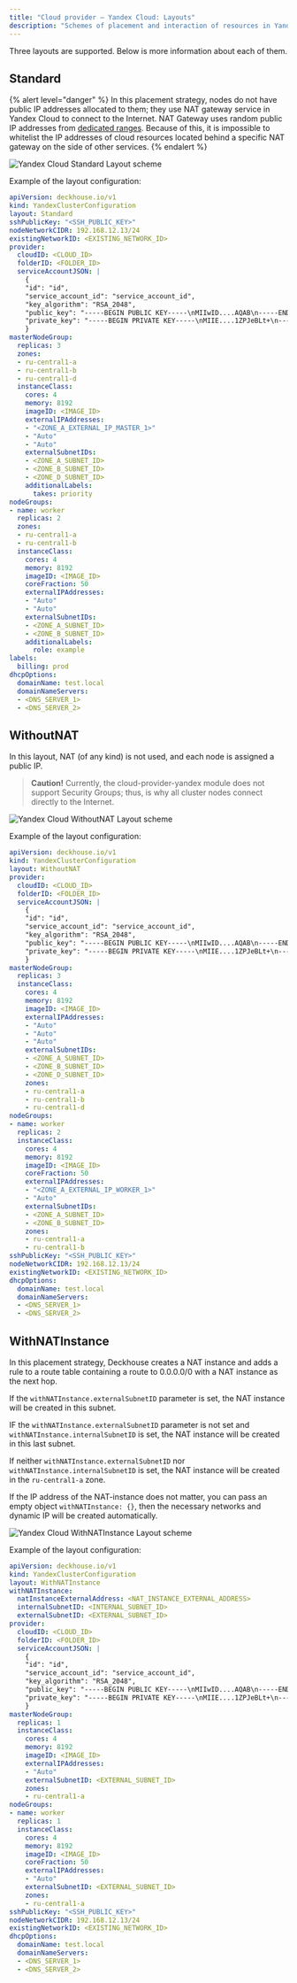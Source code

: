 ```yaml
---
title: "Cloud provider — Yandex Cloud: Layouts"
description: "Schemes of placement and interaction of resources in Yandex Cloud when working with the Deckhouse cloud provider."
---
```


Three layouts are supported. Below is more information about each of them.

## Standard

{% alert level="danger" %}
In this placement strategy, nodes do not have public IP addresses allocated to them; they use NAT gateway service in Yandex Cloud to connect to the Internet. NAT Gateway uses random public IP addresses from [dedicated ranges](https://yandex.cloud/ru/docs/overview/concepts/public-ips#virtual-private-cloud). Because of this, it is impossible to whitelist the IP addresses of cloud resources located behind a specific NAT gateway on the side of other services.
{% endalert %}

![Yandex Cloud Standard Layout scheme](../../images/cloud-provider-yandex/layout-standard.png)
<!--- Source: https://docs.google.com/drawings/d/1WI8tu-QZYcz3DvYBNlZG4s5OKQ9JKyna7ESHjnjuCVQ/edit --->

Example of the layout configuration:

```yaml
apiVersion: deckhouse.io/v1
kind: YandexClusterConfiguration
layout: Standard
sshPublicKey: "<SSH_PUBLIC_KEY>"
nodeNetworkCIDR: 192.168.12.13/24
existingNetworkID: <EXISTING_NETWORK_ID>
provider:
  cloudID: <CLOUD_ID>
  folderID: <FOLDER_ID>
  serviceAccountJSON: |
    {
    "id": "id",
    "service_account_id": "service_account_id",
    "key_algorithm": "RSA_2048",
    "public_key": "-----BEGIN PUBLIC KEY-----\nMIIwID....AQAB\n-----END PUBLIC KEY-----\n",
    "private_key": "-----BEGIN PRIVATE KEY-----\nMIIE....1ZPJeBLt+\n-----END PRIVATE KEY-----\n"
    }
masterNodeGroup:
  replicas: 3
  zones:
  - ru-central1-a
  - ru-central1-b
  - ru-central1-d
  instanceClass:
    cores: 4
    memory: 8192
    imageID: <IMAGE_ID>
    externalIPAddresses:
    - "<ZONE_A_EXTERNAL_IP_MASTER_1>"
    - "Auto"
    - "Auto"
    externalSubnetIDs:
    - <ZONE_A_SUBNET_ID>
    - <ZONE_B_SUBNET_ID>
    - <ZONE_D_SUBNET_ID>
    additionalLabels:
      takes: priority
nodeGroups:
- name: worker
  replicas: 2
  zones:
  - ru-central1-a
  - ru-central1-b
  instanceClass:
    cores: 4
    memory: 8192
    imageID: <IMAGE_ID>
    coreFraction: 50
    externalIPAddresses:
    - "Auto"
    - "Auto"
    externalSubnetIDs:
    - <ZONE_A_SUBNET_ID>
    - <ZONE_B_SUBNET_ID>
    additionalLabels:
      role: example
labels:
  billing: prod
dhcpOptions:
  domainName: test.local
  domainNameServers:
  - <DNS_SERVER_1>
  - <DNS_SERVER_2>
```

## WithoutNAT

In this layout, NAT (of any kind) is not used, and each node is assigned a public IP.

> **Caution!** Currently, the cloud-provider-yandex module does not support Security Groups; thus, is why all cluster nodes connect directly to the Internet.

![Yandex Cloud WithoutNAT Layout scheme](../../images/cloud-provider-yandex/layout-withoutnat.png)
<!--- Source: https://docs.google.com/drawings/d/1I7M9DquzLNu-aTjqLx1_6ZexPckL__-501Mt393W1fw/edit --->

Example of the layout configuration:

```yaml
apiVersion: deckhouse.io/v1
kind: YandexClusterConfiguration
layout: WithoutNAT
provider:
  cloudID: <CLOUD_ID>
  folderID: <FOLDER_ID>
  serviceAccountJSON: |
    {
    "id": "id",
    "service_account_id": "service_account_id",
    "key_algorithm": "RSA_2048",
    "public_key": "-----BEGIN PUBLIC KEY-----\nMIIwID....AQAB\n-----END PUBLIC KEY-----\n",
    "private_key": "-----BEGIN PRIVATE KEY-----\nMIIE....1ZPJeBLt+\n-----END PRIVATE KEY-----\n"
    }    
masterNodeGroup:
  replicas: 3
  instanceClass:
    cores: 4
    memory: 8192
    imageID: <IMAGE_ID>
    externalIPAddresses:
    - "Auto"
    - "Auto"
    - "Auto"
    externalSubnetIDs:
    - <ZONE_A_SUBNET_ID>
    - <ZONE_B_SUBNET_ID>
    - <ZONE_D_SUBNET_ID>
    zones:
    - ru-central1-a
    - ru-central1-b
    - ru-central1-d
nodeGroups:
- name: worker
  replicas: 2
  instanceClass:
    cores: 4
    memory: 8192
    imageID: <IMAGE_ID>
    coreFraction: 50
    externalIPAddresses:
    - "<ZONE_A_EXTERNAL_IP_WORKER_1>"
    - "Auto"
    externalSubnetIDs:
    - <ZONE_A_SUBNET_ID>
    - <ZONE_B_SUBNET_ID>
    zones:
    - ru-central1-a
    - ru-central1-b
sshPublicKey: "<SSH_PUBLIC_KEY>"
nodeNetworkCIDR: 192.168.12.13/24
existingNetworkID: <EXISTING_NETWORK_ID>
dhcpOptions:
  domainName: test.local
  domainNameServers:
  - <DNS_SERVER_1>
  - <DNS_SERVER_2>
```

## WithNATInstance

In this placement strategy, Deckhouse creates a NAT instance and adds a rule to a route table containing a route to 0.0.0.0/0 with a NAT instance as the next hop.

If the `withNATInstance.externalSubnetID` parameter is set, the NAT instance will be created in this subnet.

IF the `withNATInstance.externalSubnetID` parameter is not set and `withNATInstance.internalSubnetID` is set, the NAT instance will be created in this last subnet.

If neither `withNATInstance.externalSubnetID` nor `withNATInstance.internalSubnetID` is set, the NAT instance will be created in the  `ru-central1-a` zone.

If the IP address of the NAT-instance does not matter, you can pass an empty object `withNATInstance: {}`, then the necessary networks and dynamic IP will be created automatically.

![Yandex Cloud WithNATInstance Layout scheme](../../images/cloud-provider-yandex/layout-withnatinstance.png)
<!--- Source: https://docs.google.com/drawings/d/1oVpZ_ldcuNxPnGCkx0dRtcAdL7BSEEvmsvbG8Aif1pE/edit --->

Example of the layout configuration:

```yaml
apiVersion: deckhouse.io/v1
kind: YandexClusterConfiguration
layout: WithNATInstance
withNATInstance:
  natInstanceExternalAddress: <NAT_INSTANCE_EXTERNAL_ADDRESS>
  internalSubnetID: <INTERNAL_SUBNET_ID>
  externalSubnetID: <EXTERNAL_SUBNET_ID>
provider:
  cloudID: <CLOUD_ID>
  folderID: <FOLDER_ID>
  serviceAccountJSON: |
    {
    "id": "id",
    "service_account_id": "service_account_id",
    "key_algorithm": "RSA_2048",
    "public_key": "-----BEGIN PUBLIC KEY-----\nMIIwID....AQAB\n-----END PUBLIC KEY-----\n",
    "private_key": "-----BEGIN PRIVATE KEY-----\nMIIE....1ZPJeBLt+\n-----END PRIVATE KEY-----\n"
    }    
masterNodeGroup:
  replicas: 1
  instanceClass:
    cores: 4
    memory: 8192
    imageID: <IMAGE_ID>
    externalIPAddresses:
    - "Auto"
    externalSubnetID: <EXTERNAL_SUBNET_ID>
    zones:
    - ru-central1-a
nodeGroups:
- name: worker
  replicas: 1
  instanceClass:
    cores: 4
    memory: 8192
    imageID: <IMAGE_ID>
    coreFraction: 50
    externalIPAddresses:
    - "Auto"
    externalSubnetID: <EXTERNAL_SUBNET_ID>
    zones:
    - ru-central1-a
sshPublicKey: "<SSH_PUBLIC_KEY>"
nodeNetworkCIDR: 192.168.12.13/24
existingNetworkID: <EXISTING_NETWORK_ID>
dhcpOptions:
  domainName: test.local
  domainNameServers:
  - <DNS_SERVER_1>
  - <DNS_SERVER_2>
```

